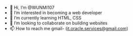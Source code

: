 - 👋 Hi, I’m @WUNMI107
- 👀 I’m interested in becoming a web developer
- 🌱 I’m currently learning HTML, CSS
- 💞️ I’m looking to collaborate on building websites
- 📫 How to reach me gmail- (it.oracle.services@gmail.com)

<!---
WUNMI107/WUNMI107 is a ✨ special ✨ repository because its `README.md` (this file) appears on your GitHub profile.
You can click the Preview link to take a look at your changes.
--->
